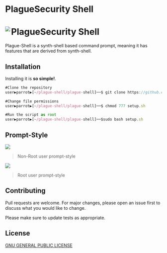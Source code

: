 # PlagueSecurity Shell

# <img align="left" src="https://raw.githubusercontent.com/PlagueSec/PlagueSecOS/master/pictures/plaguesec.svg"> PlagueSecurity Shell

Plague-Shell is a synth-shell based command prompt, meaning it has features that are derived from synth-shell.

## Installation
Installing it is **so simple!**.

```js
#Clone the repository
user▶parrot▶[~/plague-shell/plague-shell]──$ git clone https://github.com/plaguesec/plague-shell/

#Change file permissions
user▶parrot▶[~/plague-shell/plague-shell]──$ chmod 777 setup.sh

#Run the script as root
user▶parrot▶[~/plague-shell/plague-shell]──$sudo bash setup.sh
```

## Prompt-Style
<img src="https://i.ibb.co/VNL8k8j/shell0.png">

> Non-Root user prompt-style

<img src="https://i.ibb.co/7yWBLmh/shell2.png">

> Root user prompt-style

## Contributing
Pull requests are welcome. For major changes, please open an issue first to discuss what you would like to change.

Please make sure to update tests as appropriate.

## License
[GNU GENERAL PUBLIC LICENSE](https://www.gnu.org/licenses/gpl-3.0.en.html)


